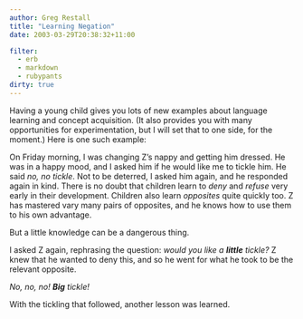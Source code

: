 ```yaml
---
author: Greg Restall
title: "Learning Negation"
date: 2003-03-29T20:38:32+11:00

filter:
  - erb
  - markdown
  - rubypants
dirty: true
---
```


<p>Having a young child gives you lots of new examples about language learning and concept acquisition.  (It also provides you with many opportunities for experimentation, but I will set that to one side, for the moment.)  Here is one such example:</p>
<p>On Friday morning, I was changing Z&rsquo;s nappy and getting him dressed.  He was in a happy mood, and I asked him if he would like me to tickle him.  He said <em>no, no tickle</em>.  Not to be deterred, I asked him again, and he responded again in kind.  There is no doubt that children learn to <em>deny</em> and <em>refuse</em> very early in their development.  Children also learn <em>opposites</em> quite quickly too.  Z has mastered vary many pairs of opposites, and he knows how to use them to his own advantage.</p>
<p>But a little knowledge can be a dangerous thing.</p>
<p>I asked Z again, rephrasing the question: <em>would you like a <strong>little</strong> tickle?</em>  Z knew that he wanted to deny this, and so he went for what he took to be the relevant opposite.</p>
<p><em>No, no, no! <strong>Big</strong> tickle!</em></p>
<p>With the tickling that followed, another lesson was learned.</p>

